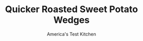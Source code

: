 ---
layout: ../../layouts/MarkdownPostLayout.astro
title: Quicker Roasted Sweet Potato Wedges
author: America's Test Kitchen
pubDate: 2023-03-15
description: "For our roasted sweet potato wedges, we needed to cut the wedges wide enough so that they’d maintain their shape once they were cooked."
image_url: https://res.cloudinary.com/hksqkdlah/image/upload/ar_1:1,c_fill,dpr_2.0,f_auto,fl_lossy.progressive.strip_profile,g_faces:auto,q_auto:low,w_344/33617_sfs-roasted-sweet-potato-wedges-18
tags: ["Side Dishes","Potatoes","Weeknight","Cookbook Collection"]
calories: 1022
protein: 2
carbohydrates: 30
fats: 
fiber: 4
ingredients: ["2 pounds small, sweet potatoes, unpeeled, cut lengthwise into 1 1/2-inch wedges","2 tablespoons, olive oil","1/2 teaspoon, salt","1/2 teaspoon, pepper"]
serves: 6
time: "55 minutes"
instructions: ["Adjust oven rack to middle position and heat oven to 450 degrees. Line rimmed baking sheet with parchment paper. Toss all ingredients together in bowl.","Arrange potatoes, skin side down, in single layer on prepared sheet. Roast until lightly browned and tender, about 30 minutes. Serve."]
nutrition: ["512 mg Potassium","71 mg Phosphorus","46 mg Calcium","38 mg Magnesium","277 mg Sodium","4 g Fat","3 g Monounsaturated","3 mg Vitamin C","4 g Fiber","16 µg Folate (food)","6 g Sugars","5 µg Vitamin K","116 g Water","30 g Carbs","16 µg Folate equivalent (total)","2 g Protein","1 mg Vitamin E","1072 µg Vitamin A","170 kcal Energy","1022 calories"]
notes: "We prefer to use small potatoes, about 8 ounces each, because they fit more uniformly on the baking sheet. They should be of similar size so they cook at the same rate. Be sure to scrub and dry the whole potatoes thoroughly before cutting them into wedges and tossing them with the oil and spices."
---